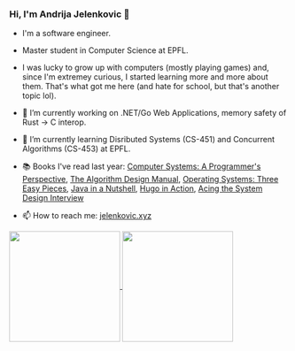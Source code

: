 ### Hi, I'm Andrija Jelenkovic 👋

- I'm a software engineer.
- Master student in Computer Science at EPFL.
- I was lucky to grow up with computers (mostly playing games) and, since I'm extremey curious, I started learning more and more about them. That's what got me here (and hate for school, but that's another topic lol).

- 🔭 I’m currently working on .NET/Go Web Applications, memory safety of Rust -> C interop.
- 🌱 I’m currently learning Disributed Systems (CS-451) and Concurrent Algorithms (CS-453) at EPFL.
- 📚 Books I've read last year: [Computer Systems: A Programmer's Perspective](http://csapp.cs.cmu.edu/3e/home.html), [The Algorithm Design Manual](https://www.amazon.com/Algorithm-Design-Manual-Steven-Skiena/dp/1848000693/), [Operating Systems: Three Easy Pieces](pages.cs.wisc.edu/~remzi/OSTEP/), [Java in a Nutshell](https://learning.oreilly.com/library/view/java-in-a/9781098130992/), [Hugo in Action](https://www.manning.com/books/hugo-in-action), [Acing the System Design Interview](https://www.manning.com/books/acing-the-system-design-interview?ar=false&lpse=B)
- 📫 How to reach me: [jelenkovic.xyz](https://jelenkovic.xyz/)

<a href="https://github.com/anuraghazra/github-readme-stats">
  <img height=200 align="center" src="https://github-readme-stats.vercel.app/api/top-langs/?username=amdrija&layout=compact&langs_count=8&card_width=320" />
</a>
<a href="https://github.com/anuraghazra/convoychat">
  <img height=200 align="center" src="https://github-readme-stats.vercel.app/api?username=amdrija" />
</a>
